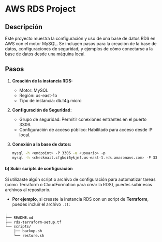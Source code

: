 # AWS RDS Project

## Descripción
Este proyecto muestra la configuración y uso de una base de datos RDS en AWS con el motor MySQL. Se incluyen pasos para la creación de la base de datos, configuraciones de seguridad, y ejemplos de cómo conectarse a la base de datos desde una máquina local.

## Pasos

1. **Creación de la instancia RDS:**
   - Motor: MySQL
   - Región: us-east-1b
   - Tipo de instancia: db.t4g.micro

2. **Configuración de Seguridad:**
   - Grupo de seguridad: Permitir conexiones entrantes en el puerto 3306.
   - Configuración de acceso público: Habilitado para acceso desde IP local.

3. **Conexión a la base de datos:**
   ```bash
   mysql -h <endpoint> -P 3306 -u <usuario> -p
   mysql -h <checkmail.cfgkqi6ykjnf.us-east-1.rds.amazonaws.com> -P 3306 -u <admin> -p


#### b) **Subir scripts de configuración**
Si utilizaste algún script o archivo de configuración para automatizar tareas (como Terraform o CloudFormation para crear la RDS), puedes subir esos archivos al repositorio.

- **Por ejemplo**, si creaste la instancia RDS con un script de **Terraform**, puedes incluir el archivo `.tf`:

```bash
.
├── README.md
├── rds-terraform-setup.tf
└── scripts/
    ├── backup.sh
    └── restore.sh

